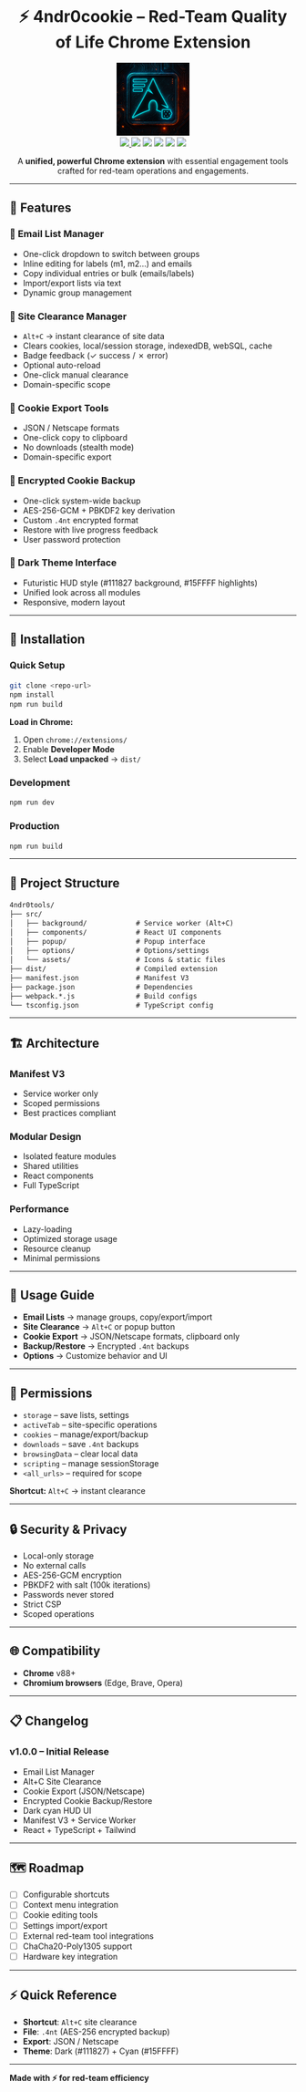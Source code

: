 <div align="center">

# ⚡ 4ndr0cookie – Red-Team Quality of Life Chrome Extension

<img src="https://raw.githubusercontent.com/4ndr0666/nas/refs/heads/main/images/icons/4ndr0cookie.png" width="128" alt="logo"/>

<br/>

<a href="https://opensource.org/licenses/ISC">
  <img src="https://img.shields.io/badge/License-ISC-blue.svg"/>
</a>
<img src="https://img.shields.io/github/package-json/v/4ndr0666/4ndr0cookie?color=cyan&label=version"/>
<img src="https://img.shields.io/github/actions/workflow/status/4ndr0666/4ndr0cookie/ci.yml?branch=main&label=build"/>
<img src="https://img.shields.io/npm/dt/4ndr0cookie?color=brightgreen&label=downloads"/>
<img src="https://img.shields.io/badge/chrome-v88%2B-orange.svg"/>
<img src="https://img.shields.io/badge/status-active-success.svg"/>

A **unified, powerful Chrome extension** with essential engagement tools crafted for red-team operations and engagements.
</div>

---

## 🎯 Features

### 📧 Email List Manager
- One-click dropdown to switch between groups  
- Inline editing for labels (m1, m2...) and emails  
- Copy individual entries or bulk (emails/labels)  
- Import/export lists via text  
- Dynamic group management  

### 🧹 Site Clearance Manager
- `Alt+C` → instant clearance of site data  
- Clears cookies, local/session storage, indexedDB, webSQL, cache  
- Badge feedback (✓ success / ✗ error)  
- Optional auto-reload  
- One-click manual clearance  
- Domain-specific scope  

### 🍪 Cookie Export Tools
- JSON / Netscape formats  
- One-click copy to clipboard  
- No downloads (stealth mode)  
- Domain-specific export  

### 💾 Encrypted Cookie Backup
- One-click system-wide backup  
- AES-256-GCM + PBKDF2 key derivation  
- Custom `.4nt` encrypted format  
- Restore with live progress feedback  
- User password protection  

### 🎨 Dark Theme Interface
- Futuristic HUD style (#111827 background, #15FFFF highlights)  
- Unified look across all modules  
- Responsive, modern layout  

---

## 🚀 Installation

### Quick Setup
```bash
git clone <repo-url>
npm install
npm run build
````

**Load in Chrome:**

1. Open `chrome://extensions/`
2. Enable **Developer Mode**
3. Select **Load unpacked** → `dist/`

### Development

```bash
npm run dev
```

### Production

```bash
npm run build
```

---

## 📁 Project Structure

```
4ndr0tools/
├── src/
│   ├── background/            # Service worker (Alt+C)
│   ├── components/            # React UI components
│   ├── popup/                 # Popup interface
│   ├── options/               # Options/settings
│   └── assets/                # Icons & static files
├── dist/                      # Compiled extension
├── manifest.json              # Manifest V3
├── package.json               # Dependencies
├── webpack.*.js               # Build configs
└── tsconfig.json              # TypeScript config
```

---

## 🏗️ Architecture

### Manifest V3

* Service worker only
* Scoped permissions
* Best practices compliant

### Modular Design

* Isolated feature modules
* Shared utilities
* React components
* Full TypeScript

### Performance

* Lazy-loading
* Optimized storage usage
* Resource cleanup
* Minimal permissions

---

## 📖 Usage Guide

* **Email Lists** → manage groups, copy/export/import
* **Site Clearance** → `Alt+C` or popup button
* **Cookie Export** → JSON/Netscape formats, clipboard only
* **Backup/Restore** → Encrypted `.4nt` backups
* **Options** → Customize behavior and UI

---

## 🔐 Permissions

* `storage` – save lists, settings
* `activeTab` – site-specific operations
* `cookies` – manage/export/backup
* `downloads` – save `.4nt` backups
* `browsingData` – clear local data
* `scripting` – manage sessionStorage
* `<all_urls>` – required for scope

**Shortcut:** `Alt+C` → instant clearance

---

## 🔒 Security & Privacy

* Local-only storage
* No external calls
* AES-256-GCM encryption
* PBKDF2 with salt (100k iterations)
* Passwords never stored
* Strict CSP
* Scoped operations

---

## 🌐 Compatibility

* **Chrome** v88+
* **Chromium browsers** (Edge, Brave, Opera)

---

## 📋 Changelog

### v1.0.0 – Initial Release

* Email List Manager
* Alt+C Site Clearance
* Cookie Export (JSON/Netscape)
* Encrypted Cookie Backup/Restore
* Dark cyan HUD UI
* Manifest V3 + Service Worker
* React + TypeScript + Tailwind

---

## 🗺️ Roadmap

* [ ] Configurable shortcuts
* [ ] Context menu integration
* [ ] Cookie editing tools
* [ ] Settings import/export
* [ ] External red-team tool integrations
* [ ] ChaCha20-Poly1305 support
* [ ] Hardware key integration

---

## ⚡ Quick Reference

* **Shortcut**: `Alt+C` site clearance
* **File**: `.4nt` (AES-256 encrypted backup)
* **Export**: JSON / Netscape
* **Theme**: Dark (#111827) + Cyan (#15FFFF)

---

**Made with ⚡ for red-team efficiency**

